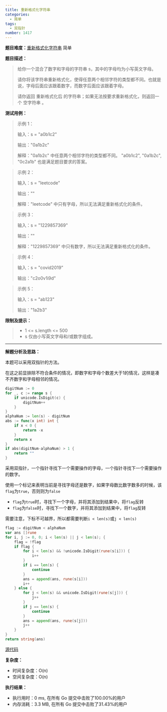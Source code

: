 ```yaml
---
title: 重新格式化字符串
categories:
  - 简单
tags:
  - 双指针
number: 1417
---
```


**题目难度：**[重新格式化字符串](https://leetcode.cn/problems/reformat-the-string/) 简单

**题目描述：**

> 给你一个混合了数字和字母的字符串 s，其中的字母均为小写英文字母。
> 
> 请你将该字符串重新格式化，使得任意两个相邻字符的类型都不同。也就是说，字母后面应该跟着数字，而数字后面应该跟着字母。
> 
> 请你返回 重新格式化后 的字符串；如果无法按要求重新格式化，则返回一个 空字符串 。


**测试用例：**

> 示例 1：
> 
> 输入：s = "a0b1c2"
> 
> 输出："0a1b2c"
> 
> 解释："0a1b2c" 中任意两个相邻字符的类型都不同。 "a0b1c2", "0a1b2c", "0c2a1b" 也是满足题目要求的答案。

> 示例 2：
> 
> 输入：s = "leetcode"
> 
> 输出：""
> 
> 解释："leetcode" 中只有字母，所以无法满足重新格式化的条件。

> 示例 3：
> 
> 输入：s = "1229857369"
> 
> 输出：""
> 
> 解释："1229857369" 中只有数字，所以无法满足重新格式化的条件。

> 示例 4：
> 
> 输入：s = "covid2019"
> 
> 输出："c2o0v1i9d"

> 示例 5：
> 
> 输入：s = "ab123"
> 
> 输出："1a2b3"


**限制及提示：**
> - 1 <= s.length <= 500
> - s 仅由小写英文字母和/或数字组成。


---
**解题分析及思路：**

本题可以采用双指针的方法。

在这之前显排除不符合条件的情况，即数字和字母个数差大于1的情况，这样是凑不齐数字和字母相邻的情况。
```go
digitNum := 0
for _, c := range s {
    if unicode.IsDigit(c) {
        digitNum++
    }
}
alphaNum := len(s) - digitNum
abs := func(x int) int {
    if x < 0 {
        return -x
    }
    return x
}
if abs(digitNum-alphaNum) > 1 {
    return ""
}
```
采用双指针，一个指针寻找下一个需要操作的字母，一个指针寻找下一个需要操作的数字。

使用一个标记来表明当前是寻找字母还是数字，如果字母数比数字数多的时候，该`flag`为`true`，否则则为`false`

- `flag`为`true`时，寻找下一个字母，并将其添加到结果中，将`flag`反转
- `flag`为`false`时，寻找下一个数字，并将其添加到结果中，将`flag`反转

需要注意，下标不可越界，所以都需要判断`i < len(s)`或`j < len(s)`
```go
flag := digitNum < alphaNum
var ans []rune
for i, j := 0, 0; i < len(s) || j < len(s); {
    flag = !flag
    if flag {
        for i < len(s) && !unicode.IsDigit(rune(s[i])) {
            i++
        }
        if i == len(s) {
            continue
        }
        ans = append(ans, rune(s[i]))
        i++
    } else {
        for j < len(s) && unicode.IsDigit(rune(s[j])) {
            j++
        }
        if j == len(s) {
            continue
        }
        ans = append(ans, rune(s[j]))
        j++
    }
}
return string(ans)
```

[源代码](https://github.com/lomtom/algorithm-go/blob/main/leetcode/1417重新格式化字符串_test.go)

**复杂度：**
- 时间复杂度：O(n)
- 空间复杂度：O(n)

**执行结果：**

- 执行用时：0 ms, 在所有 Go 提交中击败了100.00%的用户
- 内存消耗：3.3 MB, 在所有 Go 提交中击败了31.43%的用户
